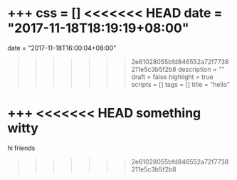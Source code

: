 +++
css = []
<<<<<<< HEAD
date = "2017-11-18T18:19:19+08:00"
=======
date = "2017-11-18T16:00:04+08:00"
>>>>>>> 2e61028055bfd846552a72f7738211e5c3b5f2b8
description = ""
draft = false
highlight = true
scripts = []
tags = []
title = "hello"

+++
<<<<<<< HEAD
something witty
=======
hi friends
>>>>>>> 2e61028055bfd846552a72f7738211e5c3b5f2b8
